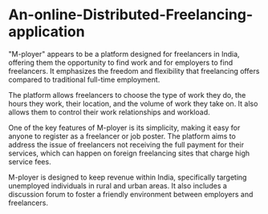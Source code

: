 # An-online-Distributed-Freelancing-application
 "M-ployer" appears to be a platform designed for freelancers in India, offering them the opportunity to find work and for employers to find freelancers. It emphasizes the freedom and flexibility that freelancing offers compared to traditional full-time employment.

The platform allows freelancers to choose the type of work they do, the hours they work, their location, and the volume of work they take on. It also allows them to control their work relationships and workload.

One of the key features of M-ployer is its simplicity, making it easy for anyone to register as a freelancer or job poster. The platform aims to address the issue of freelancers not receiving the full payment for their services, which can happen on foreign freelancing sites that charge high service fees.

M-ployer is designed to keep revenue within India, specifically targeting unemployed individuals in rural and urban areas. It also includes a discussion forum to foster a friendly environment between employers and freelancers.
